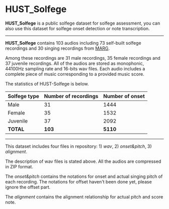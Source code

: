 # HUST_Solfege

**HUST_Solfege** is a public solfege dataset for solfege assessment, you can also use this dataset for solfege onset detection or note transcription.

------------------------------------------------------------------------------
**HUST_Solfege** contains 103 audios  including 73 self-built solfege recordings and 30 singing recordings from [MARG](http://marg.snu.ac.kr/automatic-music-transcription/?doing_wp_cron=1554862378.4888939857482910156250).

Among these recordings are 31 male recordings, 35 female recordings and 37 juvenile  recordings. All of the audios are stored as monophonic, 44100Hz sampling rate and 16-bits wav files. Each audio includes  a complete piece of music corresponding to a provided music score.

The statistics of HUST-Solfege is below.

Solfege type|Number of recordings|Number of onset
---|---|---
Male|31|1444
Female|35|1532
Juvenile|37|2092
**TOTAL**|**103**|**5110**


---------------------------------------------------------------------------
This dataset includes four files in repository: 1) *wav*, 2) *onset&pitch*, 3) *alignment*.

The description of wav files is stated above. All the audios are  compressed in ZIP format.

The *onset&pitch* contains the notations for onset and actual singing pitch of each recording. The notations for offset haven't been done yet, please ignore the offset part.

The *alignment* contains the alignment relationship for actual pitch and score note. 
